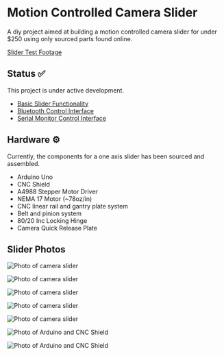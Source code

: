 # Motion Controlled Camera Slider

A diy project aimed at building a motion controlled camera slider for under $250 using only sourced parts found online.

[Slider Test Footage](https://youtu.be/ap7EiZdusbA)

## Status ✅

This project is under active development.

- [Basic Slider Functionality](src/MocoSlider/MocoSlider.cpp)
- [Bluetooth Control Interface](src/moco_slider.ino)
- [Serial Monitor Control Interface](src/MocoSlider/examples/serial_control/serial_control.ino)

## Hardware ⚙️

Currently, the components for a one axis slider has been sourced and assembled.

- Arduino Uno
- CNC Shield
- A4988 Stepper Motor Driver
- NEMA 17 Motor (~78oz/in)
- CNC linear rail and gantry plate system
- Belt and pinion system
- 80/20 Inc Locking Hinge
- Camera Quick Release Plate

## Slider Photos

![Photo of camera slider](assets/slider1.jpeg)

![Photo of camera slider](assets/slider2.jpeg)

![Photo of camera slider](assets/slider4.jpeg)

![Photo of camera slider](assets/slider5.jpeg)

![Photo of camera slider](assets/slider6.jpeg)

![Photo of Arduino and CNC Shield](assets/arduino3.jpeg)

![Photo of Arduino and CNC Shield](assets/arduino2.jpeg)
